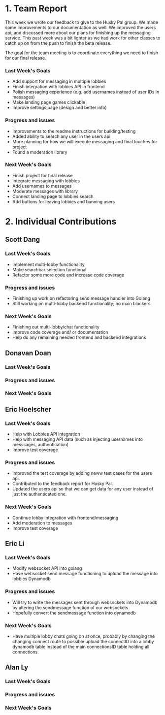 # 1. Team Report

This week we wrote our feedback to give to the Husky Pal group. We made some improvements to our documentation as well. We improved the users api, and discussed more about our plans for finishing up the messaging service. This past week was a bit lighter as we had work for other classes to catch up on from the push to finish the beta release.

The goal for the team meeting is to coordinate everything we need to finish for our final release.

### Last Week's Goals

-   Add support for messaging in multiple lobbies
-   Finish integration with lobbies API in frontend
-   Polish messaging experience (e.g. add usernames instead of user IDs in messages)
-   Make landing page games clickable
-   Improve settings page (design and better info)

### Progress and issues

-   Improvements to the readme instructions for building/testing
-   Added ability to search any user in the users api
-   More planning for how we will execute messaging and final touches for project
-   Found a moderation library

### Next Week's Goals

-   Finish project for final release
-   Integrate messaging with lobbies
-   Add usernames to messages
-   Moderate messages with library
-   Connect landing page to lobbies search
-   Add buttons for leaving lobbies and banning users

# 2. Individual Contributions

## Scott Dang

### Last Week's Goals

- Implement multi-lobby functionality
- Make searchbar selection functional
- Refactor some more code and increase code coverage

### Progress and issues

- Finishing up work on refactoring send message handler into Golang
- Still working on multi-lobby backend functionality; no main blockers

### Next Week's Goals

- Finishing out multi-lobby/chat functionality
- Improve code coverage and/ or documentation
- Help do any remaining needed frontend and backend integrations

## Donavan Doan

### Last Week's Goals

### Progress and issues

### Next Week's Goals

## Eric Hoelscher

### Last Week's Goals

-   Help with Lobbies API integration
-   Help with messaging API data (such as injecting usernames into messsages, authentication)
-   Improve test coverage

### Progress and issues

-   Improved the test coverage by adding neww test cases for the users api.
-   Contributed to the feedback report for Husky Pal.
-   Updated the users api so that we can get data for any user instead of just the authenticated one.

### Next Week's Goals

-   Continue lobby integration with frontend/messaging
-   Add moderation to messages
-   Improve test coverage

## Eric Li

### Last Week's Goals
- Modify websocket API into golang
- Have websocket send message functioning to upload the message into lobbies Dynamodb

### Progress and issues
- Will try to write the messages sent through websockets into Dynamodb by altering the sendmessage function of our websockets
- Hopefully convert the sendmessage function into dynamodb

### Next Week's Goals
- Have multiple lobby chats going on at once, probably by changing the changing connect route to possible upload the connectID
  into a lobby dynamodb table instead of the main connectionsID table holding all connections.

## Alan Ly

### Last Week's Goals

### Progress and issues

### Next Week's Goals
